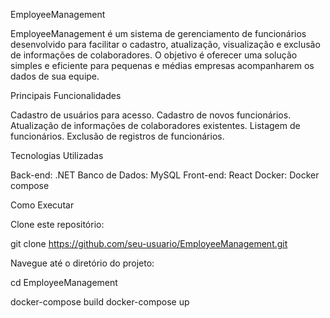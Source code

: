 EmployeeManagement

EmployeeManagement é um sistema de gerenciamento de funcionários desenvolvido para facilitar o cadastro, atualização, visualização e exclusão de informações de colaboradores. O objetivo é oferecer uma solução simples e eficiente para pequenas e médias empresas acompanharem os dados de sua equipe.

Principais Funcionalidades

Cadastro de usuários para acesso.
Cadastro de novos funcionários.
Atualização de informações de colaboradores existentes.
Listagem de funcionários.
Exclusão de registros de funcionários.

Tecnologias Utilizadas

Back-end: .NET
Banco de Dados: MySQL
Front-end: React
Docker: Docker compose

Como Executar

Clone este repositório:

git clone https://github.com/seu-usuario/EmployeeManagement.git

Navegue até o diretório do projeto:

cd EmployeeManagement

docker-compose build
docker-compose up

